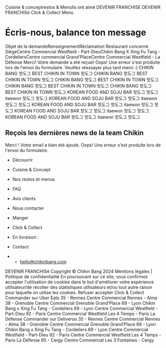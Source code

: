 Cuisine & conceptrestos & MenuIls ont aimé
DEVENIR FRANCHISE
DEVENIR FRANCHISé
Click & Collect
Menu
# Écris-nous, balance ton message
Objet de la demandeRenseignementRéclamation
Restaurant concerné SiègeCentre Commercial Westfield - Part-DieuChikin Bang X Xing Fu Tang - CordeliersCentre commercial Grand’PlaceCentre Commercial Westfield - La Défense
Merci! Votre demande a été reçue!
Oops! Une erreur s'est produite lors de l'envoi du formulaire. Veuillez réessayer plus tard merci :)
CHIKIN BANG
핫도그
BEST CHIKIN IN TOWN
핫도그 
CHIKIN BANG
핫도그
BEST CHIKIN IN TOWN
핫도그 
CHIKIN BANG
핫도그
BEST CHIKIN IN TOWN
핫도그 
CHIKIN BANG
핫도그
BEST CHIKIN IN TOWN
핫도그 
CHIKIN BANG
핫도그
BEST CHIKIN IN TOWN
핫도그 
KOREAN FOOD AND SOJU BAR
핫도그 핫도그
itaewon
핫도그 핫도그
KOREAN FOOD AND SOJU BAR
핫도그 핫도그
itaewon
핫도그 핫도그
KOREAN FOOD AND SOJU BAR
핫도그 핫도그
itaewon
핫도그 핫도그
KOREAN FOOD AND SOJU BAR
핫도그 핫도그
itaewon
핫도그 핫도그
KOREAN FOOD AND SOJU BAR
핫도그 핫도그
itaewon
핫도그 핫도그
## Reçois les dernières news de la team Chikin
Merci ! Votre email a bien été ajouté.
Oops! Une erreur s'est produite lors de l'envoi du formulaire.
  * Découvrir
  * Cuisine & Concept
  * Nos restos et menus
  * FAQ
  * Avis clients
  * Nous contacter


  * Manger
  * Click & Collect
  * En livraison :


  * Contact
  *   * hello@chikinbang.com


DEVENIR FRANCHISé
Copyright © Chikin Bang 2024
Mentions légales
|
Politique de confidentialité
En poursuivant sur ce site, vous confirmez accepter l'utilisation de cookies dans le but d'améliorer votre expérience utilisateur/de récolter des statistiques utilisateurs et/ou tout autre raison pour laquelle on utilise les cookies.
Refuser
accepter
Click & Collect
Commander sur Uber Eats
35 - Rennes
Centre Commercial Rennes - Alma
38 - Grenoble
Centre Commercial Grenoble Grand’Place
69 - Lyon
Chikin Bang x Xing Fu Tang - Cordeliers
69 - Lyon 
Centre Commercial Westfield - Part-Dieu
92 - Paris
Centre Commercial Westfield Les 4 Temps - Paris La Défense
Commander sur Deliveroo
35 - Rennes
Centre Commercial Rennes - Alma
38 - Grenoble
Centre Commercial Grenoble Grand’Place
69 - Lyon
Chikin Bang x Xing Fu Tang - Cordeliers
69 - Lyon 
Centre Commercial Westfield - Part-Dieu
92 - Paris
Centre Commercial Westfield Les 4 Temps - Paris La Défense
95 - Cergy
Centre Commercial Les 3 Fontaines - Cergy
